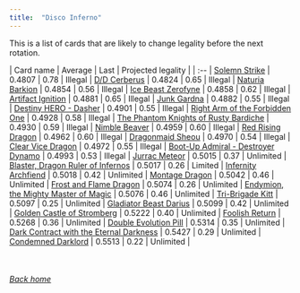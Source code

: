 ```yaml
---
title:  "Disco Inferno"
---
```


This is a list of cards that are likely to change legality before the next rotation.

| Card name | Average | Last | Projected legality |
| :-- |
[Solemn Strike](https://db.ygoprodeck.com/card/?search=Solemn%20Strike) | 0.4807 | 0.78 | Illegal |
[D/D Cerberus](https://db.ygoprodeck.com/card/?search=D/D%20Cerberus) | 0.4824 | 0.65 | Illegal |
[Naturia Barkion](https://db.ygoprodeck.com/card/?search=Naturia%20Barkion) | 0.4854 | 0.56 | Illegal |
[Ice Beast Zerofyne](https://db.ygoprodeck.com/card/?search=Ice%20Beast%20Zerofyne) | 0.4858 | 0.62 | Illegal |
[Artifact Ignition](https://db.ygoprodeck.com/card/?search=Artifact%20Ignition) | 0.4881 | 0.65 | Illegal |
[Junk Gardna](https://db.ygoprodeck.com/card/?search=Junk%20Gardna) | 0.4882 | 0.55 | Illegal |
[Destiny HERO - Dasher](https://db.ygoprodeck.com/card/?search=Destiny%20HERO%20-%20Dasher) | 0.4901 | 0.55 | Illegal |
[Right Arm of the Forbidden One](https://db.ygoprodeck.com/card/?search=Right%20Arm%20of%20the%20Forbidden%20One) | 0.4928 | 0.58 | Illegal |
[The Phantom Knights of Rusty Bardiche](https://db.ygoprodeck.com/card/?search=The%20Phantom%20Knights%20of%20Rusty%20Bardiche) | 0.4930 | 0.59 | Illegal |
[Nimble Beaver](https://db.ygoprodeck.com/card/?search=Nimble%20Beaver) | 0.4959 | 0.60 | Illegal |
[Red Rising Dragon](https://db.ygoprodeck.com/card/?search=Red%20Rising%20Dragon) | 0.4962 | 0.60 | Illegal |
[Dragonmaid Sheou](https://db.ygoprodeck.com/card/?search=Dragonmaid%20Sheou) | 0.4970 | 0.54 | Illegal |
[Clear Vice Dragon](https://db.ygoprodeck.com/card/?search=Clear%20Vice%20Dragon) | 0.4972 | 0.55 | Illegal |
[Boot-Up Admiral - Destroyer Dynamo](https://db.ygoprodeck.com/card/?search=Boot-Up%20Admiral%20-%20Destroyer%20Dynamo) | 0.4993 | 0.53 | Illegal |
[Jurrac Meteor](https://db.ygoprodeck.com/card/?search=Jurrac%20Meteor) | 0.5015 | 0.37 | Unlimited |
[Blaster, Dragon Ruler of Infernos](https://db.ygoprodeck.com/card/?search=Blaster,%20Dragon%20Ruler%20of%20Infernos) | 0.5017 | 0.26 | Limited |
[Infernity Archfiend](https://db.ygoprodeck.com/card/?search=Infernity%20Archfiend) | 0.5018 | 0.42 | Unlimited |
[Montage Dragon](https://db.ygoprodeck.com/card/?search=Montage%20Dragon) | 0.5042 | 0.46 | Unlimited |
[Frost and Flame Dragon](https://db.ygoprodeck.com/card/?search=Frost%20and%20Flame%20Dragon) | 0.5074 | 0.26 | Unlimited |
[Endymion, the Mighty Master of Magic](https://db.ygoprodeck.com/card/?search=Endymion,%20the%20Mighty%20Master%20of%20Magic) | 0.5076 | 0.46 | Unlimited |
[Tri-Brigade Kitt](https://db.ygoprodeck.com/card/?search=Tri-Brigade%20Kitt) | 0.5097 | 0.25 | Unlimited |
[Gladiator Beast Darius](https://db.ygoprodeck.com/card/?search=Gladiator%20Beast%20Darius) | 0.5099 | 0.42 | Unlimited |
[Golden Castle of Stromberg](https://db.ygoprodeck.com/card/?search=Golden%20Castle%20of%20Stromberg) | 0.5222 | 0.40 | Unlimited |
[Foolish Return](https://db.ygoprodeck.com/card/?search=Foolish%20Return) | 0.5268 | 0.36 | Unlimited |
[Double Evolution Pill](https://db.ygoprodeck.com/card/?search=Double%20Evolution%20Pill) | 0.5314 | 0.35 | Unlimited |
[Dark Contract with the Eternal Darkness](https://db.ygoprodeck.com/card/?search=Dark%20Contract%20with%20the%20Eternal%20Darkness) | 0.5427 | 0.29 | Unlimited |
[Condemned Darklord](https://db.ygoprodeck.com/card/?search=Condemned%20Darklord) | 0.5513 | 0.22 | Unlimited |

<br>

###### [Back home](index)